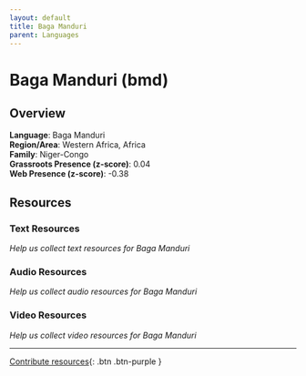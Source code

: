 ```yaml
---
layout: default
title: Baga Manduri
parent: Languages
---
```


# Baga Manduri (bmd)

## Overview

**Language**: Baga Manduri  
**Region/Area**: Western Africa, Africa  
**Family**: Niger-Congo  
**Grassroots Presence (z-score)**: 0.04  
**Web Presence (z-score)**: -0.38  

## Resources

### Text Resources
*Help us collect text resources for Baga Manduri*

### Audio Resources
*Help us collect audio resources for Baga Manduri*

### Video Resources
*Help us collect video resources for Baga Manduri*

---

[Contribute resources](https://forms.office.com/e/1SfLJx3u1r){: .btn .btn-purple }

